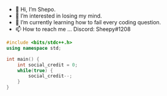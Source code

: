 - 👋 Hi, I’m Shepo.
- 👀 I’m interested in losing my mind.
- 🌱 I’m currently learning how to fail every coding question.
- 📫 How to reach me ... Discord: Sheepy#1208

```cpp
#include <bits/stdc++.h>
using namespace std;

int main() {
    int social_credit = 0;
    while(true) {
        social_credit--;
    }
}
```
